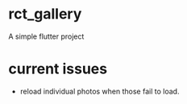 # rct_gallery

A simple flutter project

# current issues
- reload individual photos when those fail to load.